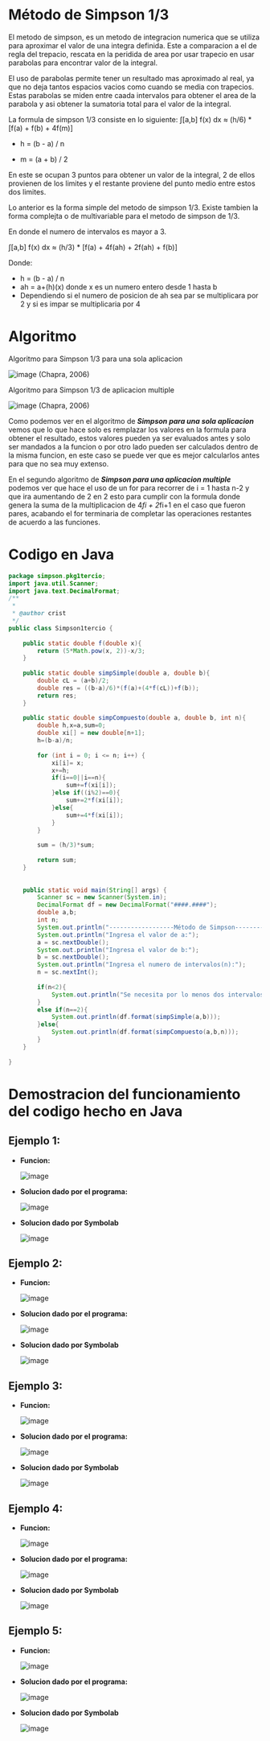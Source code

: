 # Método de Simpson 1/3
El metodo de simpson, es un metodo de integracion numerica que se utiliza para aproximar el valor de una integra definida.
Este a comparacion a el de regla del trepacio, rescata en la peridida de area por usar trapecio en usar parabolas para encontrar valor de la integral.

El uso de parabolas permite tener un resultado mas aproximado al real, ya que no deja tantos espacios vacios como cuando se media con trapecios. Estas parabolas se miden entre caada intervalos
para obtener el area de la parabola y asi obtener la sumatoria total para el valor de la integral.

La formula de simpson 1/3 consiste en lo siguiente:
∫[a,b] f(x) dx ≈ (h/6) * [f(a) + f(b) + 4f(m)]

- h = (b - a) / n 

- m = (a + b) / 2 

En este se ocupan 3 puntos para obtener un valor de la integral, 2 de ellos provienen de los limites y el restante proviene del punto medio entre estos dos limites.

Lo anterior es la forma simple del metodo de simpson 1/3. Existe tambien la forma complejta o de multivariable para el metodo de simpson de 1/3.

En donde el numero de intervalos es mayor a 3.

∫[a,b] f(x) dx ≈ (h/3) * [f(a) + 4f(ah) + 2f(ah) + f(b)]

Donde:
- h = (b - a) / n
- ah = a+(h)(x) donde x es un numero entero desde 1 hasta b
- Dependiendo si el numero de posicion de ah sea par se multiplicara por 2 y si es impar se multiplicaria por 4

# Algoritmo

Algoritmo para Simpson 1/3 para una sola aplicacion

![image](https://github.com/CristianCHsx/Metodos-Numericos/assets/162630564/0152eed8-77d7-41fb-82ed-42711215633d) (Chapra, 2006)

Algoritmo para Simpson 1/3 de aplicacion multiple

![image](https://github.com/CristianCHsx/Metodos-Numericos/assets/162630564/f42452df-6fb5-42aa-a4f1-f5dc14f9d26d) (Chapra, 2006)

Como podemos ver en el algoritmo de _**Simpson para una sola aplicacion**_ vemos que lo que hace solo es remplazar los valores en la formula para obtener el resultado, estos valores pueden ya ser evaluados antes y solo ser mandados a la funcion o por otro lado pueden ser calculados dentro de la misma funcion, en este caso se puede ver que es mejor calcularlos antes para que no sea muy extenso.

En el segundo algoritmo de _**Simpson para una aplicacion multiple**_ podemos ver que hace el uso de un for para recorrer de i = 1 hasta n-2 y que ira aumentando de 2 en 2 esto para cumplir con la formula donde genera la suma de la multiplicacion de 4*fi + 2*fi+1 en el caso que fueron pares, acabando el for terminaria de completar las operaciones restantes de acuerdo a las funciones.

# Codigo en Java

```java
package simpson.pkg1tercio;
import java.util.Scanner;
import java.text.DecimalFormat;
/**
 *
 * @author crist
 */
public class Simpson1tercio {
    
    public static double f(double x){
        return (5*Math.pow(x, 2))-x/3;
    }
    
    public static double simpSimple(double a, double b){
        double cL = (a+b)/2;
        double res = ((b-a)/6)*(f(a)+(4*f(cL))+f(b));
        return res;
    }
    
    public static double simpCompuesto(double a, double b, int n){
        double h,x=a,sum=0;
        double xi[] = new double[n+1];
        h=(b-a)/n;
       
        for (int i = 0; i <= n; i++) {
            xi[i]= x;
            x+=h;
            if(i==0||i==n){
                sum+=f(xi[i]);
            }else if((i%2)==0){
                sum+=2*f(xi[i]);
            }else{
                sum+=4*f(xi[i]);
            }
        }
        
        sum = (h/3)*sum;
        
        return sum;
    }
    
    
    public static void main(String[] args) {
        Scanner sc = new Scanner(System.in);
        DecimalFormat df = new DecimalFormat("####.####");
        double a,b;
        int n;
        System.out.println("------------------Método de Simpson------------------");
        System.out.println("Ingresa el valor de a:");
        a = sc.nextDouble();
        System.out.println("Ingresa el valor de b:");
        b = sc.nextDouble();
        System.out.println("Ingresa el numero de intervalos(n):");
        n = sc.nextInt();
        
        if(n<2){
            System.out.println("Se necesita por lo menos dos intervalos para operar");
        }
        else if(n==2){
            System.out.println(df.format(simpSimple(a,b)));
        }else{
            System.out.println(df.format(simpCompuesto(a,b,n)));
        }
    }
    
}

```
# Demostracion del funcionamiento del codigo hecho en Java

## Ejemplo 1:
  - **Funcion:**

    ![image](https://github.com/CristianCHsx/Metodos-Numericos/assets/162630564/820eb034-478a-46e7-b255-30b3468478d0)

 - **Solucion dado por el programa:**

    ![image](https://github.com/CristianCHsx/Metodos-Numericos/assets/162630564/c5e3e86f-c4e3-47f0-97b0-e99535db0927)

 - **Solucion dado por Symbolab**

   ![image](https://github.com/CristianCHsx/Metodos-Numericos/assets/162630564/6f5364f8-315c-4f23-b6c5-743cc7b8bf56)
 
## Ejemplo 2:
  - **Funcion:**

    ![image](https://github.com/CristianCHsx/Metodos-Numericos/assets/162630564/4f0f6631-fe33-40c5-a69e-ee508869b42d)

 - **Solucion dado por el programa:**

    ![image](https://github.com/CristianCHsx/Metodos-Numericos/assets/162630564/39bbf27a-9cec-4850-acfa-7799adf89ff7)

 - **Solucion dado por Symbolab**

   ![image](https://github.com/CristianCHsx/Metodos-Numericos/assets/162630564/c5b4182f-3621-48fa-987e-317d439dfeb1)

## Ejemplo 3:
  - **Funcion:**

    ![image](https://github.com/CristianCHsx/Metodos-Numericos/assets/162630564/2ea530c4-5d6b-4812-b5bc-b03cb34fdf38)

 - **Solucion dado por el programa:**

    ![image](https://github.com/CristianCHsx/Metodos-Numericos/assets/162630564/7aabf5ea-44c0-4fcb-bfa0-6333dc34dd90)

 - **Solucion dado por Symbolab**

   ![image](https://github.com/CristianCHsx/Metodos-Numericos/assets/162630564/1128c7f3-e274-40cd-baf8-c48a7d850737)

## Ejemplo 4:
  - **Funcion:**

    ![image](https://github.com/CristianCHsx/Metodos-Numericos/assets/162630564/ab075003-7a68-4b93-adbf-0ed3be07b8eb)

 - **Solucion dado por el programa:**

    ![image](https://github.com/CristianCHsx/Metodos-Numericos/assets/162630564/5ce7e0db-197d-49c6-8030-d8f5bf2c54b9)

 - **Solucion dado por Symbolab**

   ![image](https://github.com/CristianCHsx/Metodos-Numericos/assets/162630564/1503f675-8efd-48e4-aa9d-953019a649ad)

## Ejemplo 5:
  - **Funcion:**

    ![image](https://github.com/CristianCHsx/Metodos-Numericos/assets/162630564/d28e5aa4-9c76-47d1-87f1-42cefe57b0c7)

 - **Solucion dado por el programa:**

    ![image](https://github.com/CristianCHsx/Metodos-Numericos/assets/162630564/40bdd9a0-4f69-4064-af8a-727968ff342a)

 - **Solucion dado por Symbolab**

   ![image](https://github.com/CristianCHsx/Metodos-Numericos/assets/162630564/8853087c-45bf-4882-b9f1-cb2aee881d9b)
